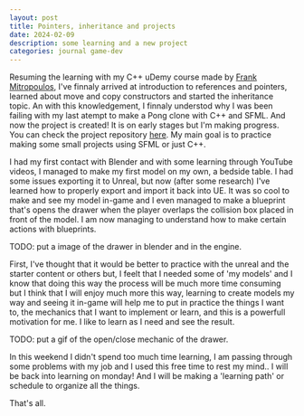 ```yaml
---
layout: post
title: Pointers, inheritance and projects
date: 2024-02-09
description: some learning and a new project
categories: journal game-dev
---
```


Resuming the learning with my C++ uDemy course made by [Frank Mitropoulos](https://www.udemy.com/course/beginning-c-plus-plus-programming/), I've finnaly arrived at introduction to references and pointers, learned about move and copy constructors and started the inheritance topic. An with this knowledgement, I finnaly understod why I was been failing with my last atempt to make a Pong clone with C++ and SFML. And now the project is created! It is on early stages but I'm making progress. You can check the project repository [here](https://github.com/Marchinner/cpPong). My main goal is to practice making some small projects using SFML or just C++.

I had my first contact with Blender and with some learning through YouTube videos, I managed to make my first model on my own, a bedside table. I had some issues exporting it to Unreal, but now (after some research) I've learned how to properly export and import it back into UE. It was so cool to make and see my model in-game and I even managed to make a blueprint that's opens the drawer when the player overlaps the collision box placed in front of the model. I am now managing to understand how to make certain actions with blueprints.

TODO: put a image of the drawer in blender and in the engine.

First, I've thought that it would be better to practice with the unreal and the starter content or others but, I feelt that I needed some of 'my models' and I know that doing this way the process will be much more time consuming but I think that I will enjoy much more this way, learning to create models my way and seeing it in-game will help me to put in practice the things I want to, the mechanics that I want to implement or learn, and this is a powerfull motivation for me. I like to learn as I need and see the result.

TODO: put a gif of the open/close mechanic of the drawer.

In this weekend I didn't spend too much time learning, I am passing through some problems with my job and I used this free time to rest my mind.. I will be back into learning on monday! And I will be making a 'learning path' or schedule to organize all the things.

That's all.
